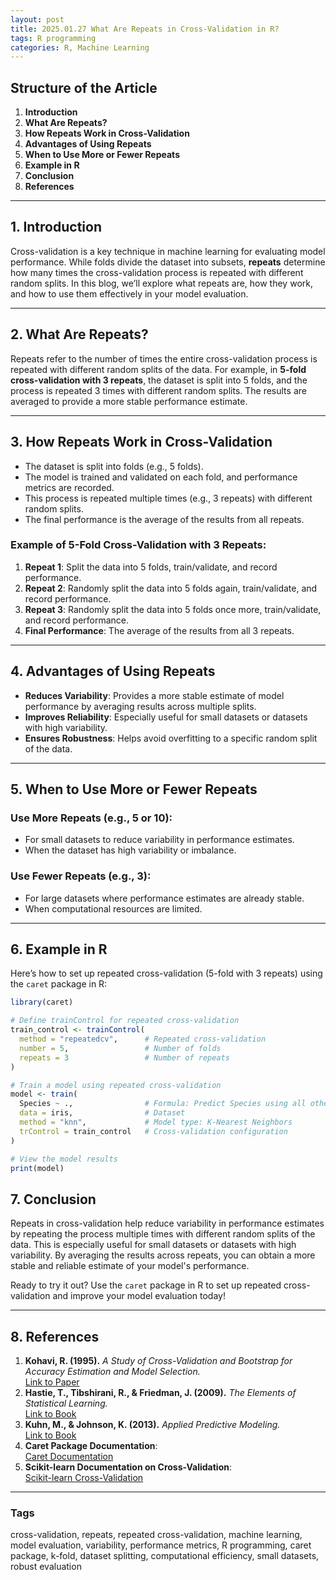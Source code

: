 ```yaml
---
layout: post
title: 2025.01.27 What Are Repeats in Cross-Validation in R?
tags: R programming
categories: R, Machine Learning
---
```


## Structure of the Article

1. **Introduction**  
2. **What Are Repeats?**  
3. **How Repeats Work in Cross-Validation**  
4. **Advantages of Using Repeats**  
5. **When to Use More or Fewer Repeats**  
6. **Example in R**  
7. **Conclusion**  
8. **References**  

---

## 1. Introduction  

Cross-validation is a key technique in machine learning for evaluating model performance. While folds divide the dataset into subsets, **repeats** determine how many times the cross-validation process is repeated with different random splits. In this blog, we’ll explore what repeats are, how they work, and how to use them effectively in your model evaluation.  

---

## 2. What Are Repeats?  

Repeats refer to the number of times the entire cross-validation process is repeated with different random splits of the data. For example, in **5-fold cross-validation with 3 repeats**, the dataset is split into 5 folds, and the process is repeated 3 times with different random splits. The results are averaged to provide a more stable performance estimate.  

---

## 3. How Repeats Work in Cross-Validation  

- The dataset is split into folds (e.g., 5 folds).  
- The model is trained and validated on each fold, and performance metrics are recorded.  
- This process is repeated multiple times (e.g., 3 repeats) with different random splits.  
- The final performance is the average of the results from all repeats.  

### Example of 5-Fold Cross-Validation with 3 Repeats:  
1. **Repeat 1**: Split the data into 5 folds, train/validate, and record performance.  
2. **Repeat 2**: Randomly split the data into 5 folds again, train/validate, and record performance.  
3. **Repeat 3**: Randomly split the data into 5 folds once more, train/validate, and record performance.  
4. **Final Performance**: The average of the results from all 3 repeats.  

---

## 4. Advantages of Using Repeats  

- **Reduces Variability**: Provides a more stable estimate of model performance by averaging results across multiple splits.  
- **Improves Reliability**: Especially useful for small datasets or datasets with high variability.  
- **Ensures Robustness**: Helps avoid overfitting to a specific random split of the data.  

---

## 5. When to Use More or Fewer Repeats  

### Use More Repeats (e.g., 5 or 10):  
- For small datasets to reduce variability in performance estimates.  
- When the dataset has high variability or imbalance.  

### Use Fewer Repeats (e.g., 3):  
- For large datasets where performance estimates are already stable.  
- When computational resources are limited.  

---

## 6. Example in R  

Here’s how to set up repeated cross-validation (5-fold with 3 repeats) using the `caret` package in R:  

```r
library(caret)

# Define trainControl for repeated cross-validation
train_control <- trainControl(
  method = "repeatedcv",      # Repeated cross-validation
  number = 5,                 # Number of folds
  repeats = 3                 # Number of repeats
)

# Train a model using repeated cross-validation
model <- train(
  Species ~ .,                # Formula: Predict Species using all other variables
  data = iris,                # Dataset
  method = "knn",             # Model type: K-Nearest Neighbors
  trControl = train_control   # Cross-validation configuration
)

# View the model results
print(model)
```

## 7. Conclusion  

Repeats in cross-validation help reduce variability in performance estimates by repeating the process multiple times with different random splits of the data. This is especially useful for small datasets or datasets with high variability. By averaging the results across repeats, you can obtain a more stable and reliable estimate of your model's performance.  

Ready to try it out? Use the `caret` package in R to set up repeated cross-validation and improve your model evaluation today!  

---

## 8. References  

1. **Kohavi, R. (1995).** *A Study of Cross-Validation and Bootstrap for Accuracy Estimation and Model Selection.*  
   [Link to Paper](https://www.cs.cmu.edu/~schneide/tut5/node42.html)  
2. **Hastie, T., Tibshirani, R., & Friedman, J. (2009).** *The Elements of Statistical Learning.*  
   [Link to Book](https://hastie.su.domains/Papers/ESLII.pdf)  
3. **Kuhn, M., & Johnson, K. (2013).** *Applied Predictive Modeling.*  
   [Link to Book](https://link.springer.com/book/10.1007/978-1-4614-6849-3)  
4. **Caret Package Documentation**:  
   [Caret Documentation](https://topepo.github.io/caret/)  
5. **Scikit-learn Documentation on Cross-Validation**:  
   [Scikit-learn Cross-Validation](https://scikit-learn.org/stable/modules/cross_validation.html)  

---

### Tags  
cross-validation, repeats, repeated cross-validation, machine learning, model evaluation, variability, performance metrics, R programming, caret package, k-fold, dataset splitting, computational efficiency, small datasets, robust evaluation  
